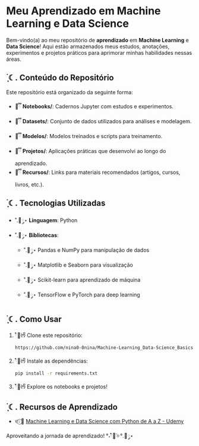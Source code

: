 # Meu Aprendizado em Machine Learning e Data Science&#x20;

Bem-vindo(a) ao meu repositório de **aprendizado** em **Machine Learning** e **Data Science**! Aqui estão armazenados meus estudos, anotações, experimentos e projetos práticos para aprimorar minhas habilidades nessas áreas.

## ࣪ ִֶָ☾. Conteúdo do Repositório

Este repositório está organizado da seguinte forma:

- 🧸ྀི **Notebooks/**: Cadernos Jupyter com estudos e experimentos.
- 🧸ྀི **Datasets/**: Conjunto de dados utilizados para análises e modelagem.
- 🧸ྀི **Modelos/**: Modelos treinados e scripts para treinamento.
- 🧸ྀི **Projetos/**: Aplicações práticas que desenvolvi ao longo do aprendizado.
- 🧸ྀི **Recursos/**: Links para materiais recomendados (artigos, cursos, livros, etc.).

## ࣪ ִֶָ☾. Tecnologias Utilizadas

- ˚.🎀༘⋆ **Linguagem**: Python
- ˚.🎀༘⋆ **Bibliotecas**:
  - ˚.🎀༘⋆ Pandas e NumPy para manipulação de dados
  - ˚.🎀༘⋆ Matplotlib e Seaborn para visualização
  - ˚.🎀༘⋆ Scikit-learn para aprendizado de máquina
  - ˚.🎀༘⋆ TensorFlow e PyTorch para deep learning

## ࣪ ִֶָ☾. Como Usar

1. 𓍢ִ໋🌷͙֒ᰔᩚ Clone este repositório:
   ```bash
   https://github.com/nina0-0nina/Machine-Learning_Data-Science_Basics.git
   ```
2. 𓍢ִ໋🌷͙֒ᰔᩚ Instale as dependências:
   ```bash
   pip install -r requirements.txt
   ```
3. 𓍢ִ໋🌷͙֒ᰔᩚ Explore os notebooks e projetos!

## ࣪ ִֶָ☾. Recursos de Aprendizado

- ୧⍤⃝💐 [Machine Learning e Data Science com Python de A a Z - Udemy](https://www.udemy.com/course/machine-learning-e-data-science-com-python-y/)

Aproveitando a jornada de aprendizado! °˖𓍢ִ໋🌷͙֒✧°.🎀༘⋆
